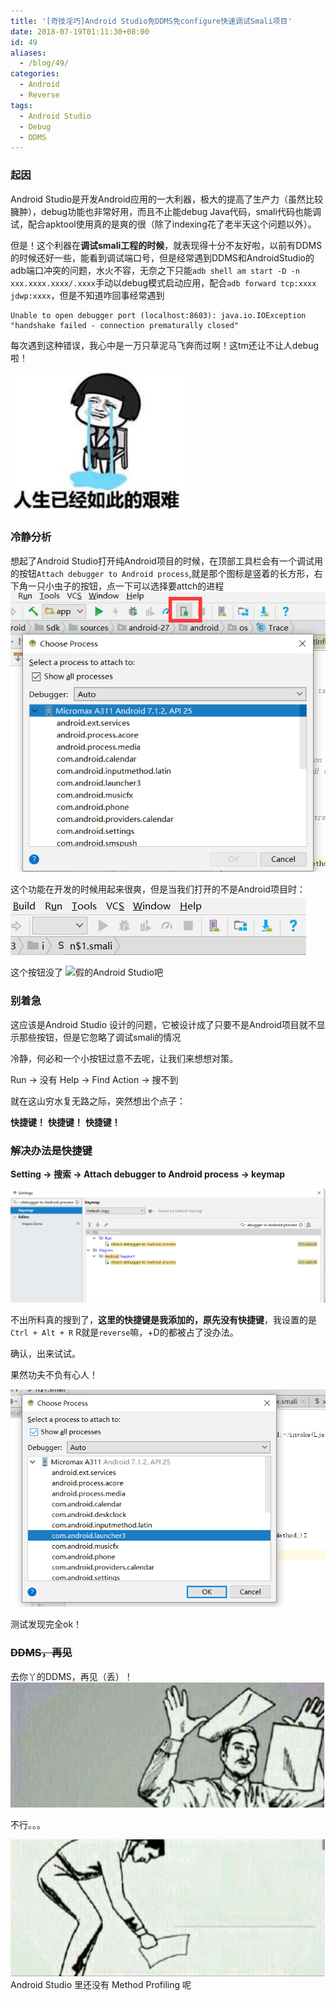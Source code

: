 ```yaml
---
title: '[奇技淫巧]Android Studio免DDMS免configure快速调试Smali项目'
date: 2018-07-19T01:11:30+08:00
id: 49
aliases:
  - /blog/49/
categories:
  - Android
  - Reverse
tags:
  - Android Studio
  - Debug
  - DDMS
---
```



### 起因

Android Studio是开发Android应用的一大利器，极大的提高了生产力（虽然比较臃肿），debug功能也非常好用，而且不止能debug Java代码，smali代码也能调试，配合apktool使用真的是爽的很（除了indexing花了老半天这个问题以外）。

但是！这个利器在**调试smali工程的时候**，就表现得十分不友好啦，以前有DDMS的时候还好一些，能看到调试端口号，但是经常遇到DDMS和AndroidStudio的adb端口冲突的问题，水火不容，无奈之下只能`adb shell am start -D -n xxx.xxxx.xxxx/.xxxx`手动以debug模式启动应用，配合`adb forward tcp:xxxx jdwp:xxxx`，但是不知道咋回事经常遇到
```
Unable to open debugger port (localhost:8603): java.io.IOException "handshake failed - connection prematurally closed"
```
每次遇到这种错误，我心中是一万只草泥马飞奔而过啊！这tm还让不让人debug啦！

![WTF!](/images/blog/49_0.png)

### 冷静分析

想起了Android Studio打开纯Android项目的时候，在顶部工具栏会有一个调试用的按钮`Attach debugger to Android process`,就是那个图标是竖着的长方形，右下角一只小虫子的按钮，点一下可以选择要attch的进程
![Attach debugger to Android process](/images/blog/49_1.png)

这个功能在开发的时候用起来很爽，但是当我们打开的不是Android项目时：
![WTF!](/images/blog/49_2.png)

这个按钮没了
![假的Android Studio吧](/images/blog/49_3.png)

### 别着急

这应该是Android Studio 设计的问题，它被设计成了只要不是Android项目就不显示那些按钮，但是它忽略了调试smali的情况

冷静，何必和一个小按钮过意不去呢，让我们来想想对策。

Run -> 没有
Help -> Find Action -> 搜不到

就在这山穷水复无路之际，突然想出个点子：

**快捷键！**
**快捷键！**
**快捷键！**


### 解决办法是快捷键

**Setting -> 搜索 -> Attach debugger to Android process -> keymap**

![真·Attach debugger to Android process](/images/blog/49_4.png)

不出所料真的搜到了，**这里的快捷键是我添加的，原先没有快捷键**，我设置的是`Ctrl + Alt + R`
R就是`reverse`嘛，+D的都被占了没办法。

确认，出来试试。

果然功夫不负有心人！

![真·Choose Process](/images/blog/49_5.png)

测试发现完全ok！

### ~~DDMS，再见~~

去你丫的DDMS，再见（丢）！
![丢了](/images/blog/49_6.png)

不行。。。

![捡起](/images/blog/49_7.png)
Android Studio 里还没有 Method Profiling 呢
